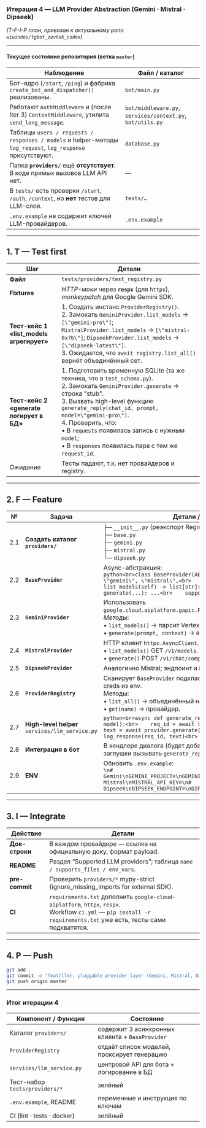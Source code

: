 ### Итерация 4 — **LLM Provider Abstraction (Gemini · Mistral · Dipseek)**

*(T-F-I-P план, привязан к актуальному репо `wiwindos/tgbot_zevtek_codex`)*

---

#### Текущее состояние репозитория (ветка `master`)

| Наблюдение                                                                                                  | Файл / каталог                                             |
| ----------------------------------------------------------------------------------------------------------- | ---------------------------------------------------------- |
| Бот-ядро (`/start`, `/ping`) и фабрика `create_bot_and_dispatcher()` реализованы.                           | `bot/main.py`                                              |
| Работают `AuthMiddleware` и (после Iter 3) `ContextMiddleware`, утилита `send_long_message`.                | `bot/middleware.py`, `services/context.py`, `bot/utils.py` |
| Таблицы `users / requests / responses / models` и helper-методы `log_request`, `log_response` присутствуют. | `database.py`                                              |
| Папка **`providers/`** ещё **отсутствует**. В коде прямых вызовов LLM API нет.                              | —                                                          |
| В `tests/` есть проверки `/start`, `/auth`, `/context`, но **нет** тестов для LLM-слоя.                     | `tests/…`                                                  |
| `.env.example` не содержит ключей LLM-провайдеров.                                                          | `.env.example`                                             |

---

## 1. T — **Test first**

| Шаг                                       | Детали                                                                                                                                                                                                                                                                                                                                                            |
| ----------------------------------------- | ----------------------------------------------------------------------------------------------------------------------------------------------------------------------------------------------------------------------------------------------------------------------------------------------------------------------------------------------------------------- |
| **Файл**                                  | `tests/providers/test_registry.py`                                                                                                                                                                                                                                                                                                                                |
| **Fixtures**                              | *HTTP-моки* через **`respx`** (для `httpx`), *monkeypatch* для Google Gemini SDK.                                                                                                                                                                                                                                                                                 |
| **Тест-кейс 1 «list\_models агрегирует»** | 1. Создать инстанс `ProviderRegistry()`.<br>2. Замокать `GeminiProvider.list_models` → `[\"gemini-pro\"]`; `MistralProvider.list_models` → `[\"mistral-8x7b\"]`; `DipseekProvider.list_models` → `[\"dipseek-latest\"]`.<br>3. Ожидается, что `await registry.list_all()` вернёт объединённый сет.                                                                |
| **Тест-кейс 2 «generate логирует в БД»**  | 1. Подготовить временную SQLite (та же техника, что в `test_schema.py`).<br>2. Замокать `GeminiProvider.generate` → строка "stub".<br>3. Вызвать high-level функцию `generate_reply(chat_id, prompt, model=\"gemini-pro\")`.<br>4. Проверить, что:<br>• В `requests` появилась запись с нужным `model`; <br>• В `responses` появилась пара с тем же `request_id`. |
| Ожидание                                  | Тесты падают, т.к. нет провайдеров и registry.                                                                                                                                                                                                                                                                                                                    |

---

## 2. F — **Feature**

| №   | Задача                                          | Детали / Файл                                                                                                                                                                                                                           |
| --- | ----------------------------------------------- | --------------------------------------------------------------------------------------------------------------------------------------------------------------------------------------------------------------------------------------- |
| 2.1 | **Создать каталог `providers/`**                | ├─ `__init__.py` (реэкспорт Registry)<br>├─ `base.py`<br>├─ `gemini.py`<br>├─ `mistral.py`<br>└─ `dipseek.py`                                                                                                                           |
| 2.2 | **`BaseProvider`**                              | Async-абстракция:<br>`python<br>class BaseProvider(ABC):<br>    name: str  # \"gemini\", \"mistral\"…<br>    async def list_models(self) -> list[str]: ...<br>    async def generate(...): ...<br>    supports_files: bool = False<br>` |
| 2.3 | **`GeminiProvider`**                            | Использовать `google.cloud.aiplatform.gapic.PredictionServiceAsyncClient`.<br>*Методы*:<br>• `list_models()` → парсит Vertex `modelsClient.list_models`.<br>• `generate(prompt, context)` → возвращает текст.                           |
| 2.4 | **`MistralProvider`**                           | HTTP клиент `httpx.AsyncClient`.<br>• `list_models()` GET `/v1/models`.<br>• `generate()` POST `/v1/chat/completions`.                                                                                                                  |
| 2.5 | **`DipseekProvider`**                           | Аналогично Mistral; эндпоинт и ключ берутся из `.env`.                                                                                                                                                                                  |
| 2.6 | **`ProviderRegistry`**                          | Сканирует `BaseProvider` подклассы, инициализирует их с creds из env.<br>Методы:<br>• `list_all()` → объединённый набор;<br>• `get(name)` → провайдер.                                                                                  |
| 2.7 | **High-level helper** `services/llm_service.py` | `python<br>async def generate_reply(chat_id, prompt, model):<br>    req_id = await log_request(... )<br>    text = await provider.generate(... )<br>    await log_response(req_id, text)<br>    return text<br>`                        |
| 2.8 | **Интеграция в бот**                            | В хендлере диалога (будет добавлен позднее) вместо заглушки вызывать `generate_reply`.                                                                                                                                                  |
| 2.9 | **ENV**                                         | Обновить `.env.example`:<br>`\n# Gemini\nGEMINI_PROJECT=\nGEMINI_LOCATION=\nGEMINI_KEY=\n# Mistral\nMISTRAL_API_KEY=\n# Dipseek\nDIPSEEK_ENDPOINT=\nDIPSEEK_API_KEY=\n`                                                                 |

---

## 3. I — **Integrate**

| Действие       | Детали                                                                                                                                                               |
| -------------- | -------------------------------------------------------------------------------------------------------------------------------------------------------------------- |
| **Док-строки** | В каждом провайдере — ссылка на официальную доку, формат payload.                                                                                                    |
| **README**     | Раздел “Supported LLM providers”; таблица `name / supports_files / env_vars`.                                                                                        |
| **pre-commit** | Проверить `providers/*` mypy-strict (ignore\_missing\_imports for external SDK).                                                                                     |
| **CI**         | `requirements.txt` дополнить `google-cloud-aiplatform`, `httpx`, `respx`.<br>Workflow `ci.yml` — `pip install -r requirements.txt` уже есть, тесты сами подхватятся. |

---

## 4. P — **Push**

```bash
git add .
git commit -m "feat(llm): pluggable provider layer (Gemini, Mistral, Dipseek)"
git push origin master
```

---

### Итог итерации 4

| Компонент / Функция            | Состояние                                       |
| ------------------------------ | ----------------------------------------------- |
| Каталог `providers/`           | содержит 3 асинхронных клиента + `BaseProvider` |
| `ProviderRegistry`             | отдаёт список моделей, проксирует генерацию     |
| `services/llm_service.py`      | центровой API для бота + логирование в БД       |
| Тест-набор `tests/providers/*` | зелёный                                         |
| `.env.example`, README         | переменные и инструкция по ключам               |
| CI (lint · tests · docker)     | зелёный                                         |
